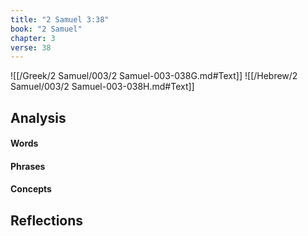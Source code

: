 ```yaml
---
title: "2 Samuel 3:38"
book: "2 Samuel"
chapter: 3
verse: 38
---
```

![[/Greek/2 Samuel/003/2 Samuel-003-038G.md#Text]]
![[/Hebrew/2 Samuel/003/2 Samuel-003-038H.md#Text]]

## Analysis

#### Words

#### Phrases

#### Concepts

## Reflections
